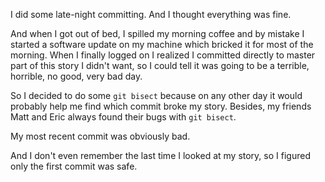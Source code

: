 I did some late-night committing. And I thought everything was fine.

And when I got out of bed, I spilled my morning coffee and by mistake I started a software update on my machine which bricked it for most of the morning. When I finally logged on I realized I committed directly to master part of this story I didn't want, so I could tell it was going to be a terrible, horrible, no good, very bad day.

So I decided to do some `git bisect` because on any other day it would probably help me find which commit broke my story. Besides, my friends Matt and Eric always found their bugs with `git bisect`.

My most recent commit was obviously bad.

And I don't even remember the last time I looked at my story, so I figured only the first commit was safe.

